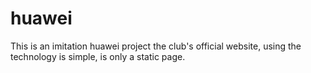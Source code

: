 # huawei
This is an imitation huawei project the club's official website, using the technology is simple, is only a static page.
